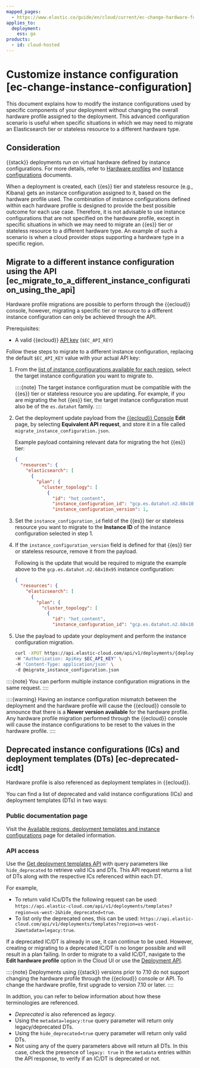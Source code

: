 ```yaml
---
mapped_pages:
  - https://www.elastic.co/guide/en/cloud/current/ec-change-hardware-for-a-specific-resource.html
applies_to:
  deployment:
    ess: ga
products:
  - id: cloud-hosted
---
```


# Customize instance configuration [ec-change-instance-configuration]

This document explains how to modify the instance configurations used by specific components of your deployment without changing the overall hardware profile assigned to the deployment. This advanced configuration scenario is useful when specific situations in which we may need to migrate an Elasticsearch tier or stateless resource to a different hardware type.

## Consideration

{{stack}} deployments run on virtual hardware defined by instance configurations. For more details, refer to [Hardware profiles](./ec-change-hardware-profile.md#ec-hardware-profile) and [Instance configurations](cloud://reference/cloud-hosted/hardware.md#ec-getting-started-configurations) documents.

When a deployment is created, each {{es}} tier and stateless resource (e.g., Kibana) gets an instance configuration assigned to it, based on the hardware profile used. The combination of instance configurations defined within each hardware profile is designed to provide the best possible outcome for each use case. Therefore, it is not advisable to use instance configurations that are not specified on the hardware profile, except in specific situations in which we may need to migrate an {{es}} tier or stateless resource to a different hardware type. An example of such a scenario is when a cloud provider stops supporting a hardware type in a specific region.


## Migrate to a different instance configuration using the API [ec_migrate_to_a_different_instance_configuration_using_the_api]

Hardware profile migrations are possible to perform through the {{ecloud}} console, however, migrating a specific tier or resource to a different instance configuration can only be achieved through the API.

Prerequisites:

* A valid {{ecloud}} [API key](../../api-keys/elastic-cloud-api-keys.md) (`$EC_API_KEY`)

Follow these steps to migrate to a different instance configuration, replacing the default `$EC_API_KEY` value with your actual API key:

1. From the  [list of instance configurations available for each region](cloud://reference/cloud-hosted/ec-regions-templates-instances.md), select the target instance configuration you want to migrate to.

   ::::{note}
   The target instance configuration must be compatible with the {{es}} tier or stateless resource you are updating.
   For example, if you are migrating the hot {{es}} tier, the target instance configuration must also be of the `es.datahot` family.
   ::::

2. Get the deployment update payload from the [{{ecloud}} Console](https://cloud.elastic.co?page=docs&placement=docs-body) **Edit** page, by selecting **Equivalent API request**, and store it in a file called `migrate_instance_configuration.json`.

    Example payload containing relevant data for migrating the hot {{es}} tier:

    ```json
    {
      "resources": {
        "elasticsearch": [
          {
            "plan": {
              "cluster_topology": [
                {
                  "id": "hot_content",
                  "instance_configuration_id": "gcp.es.datahot.n2.68x10x45",
                  "instance_configuration_version": 1,
    ```

3. Set the `instance_configuration_id` field of the {{es}} tier or stateless resource you want to migrate to the **Instance ID** of the instance configuration selected in step 1.
4. If the `instance_configuration_version` field is defined for that {{es}} tier or stateless resource, remove it from the payload.

    Following is the update that would be required to migrate the example above to the `gcp.es.datahot.n2.68x10x95` instance configuration:

    ```json
    {
      "resources": {
        "elasticsearch": [
          {
            "plan": {
              "cluster_topology": [
                {
                  "id": "hot_content",
                  "instance_configuration_id": "gcp.es.datahot.n2.68x10x95",
    ```

5. Use the payload to update your deployment and perform the instance configuration migration.

    ```sh
    curl -XPUT https://api.elastic-cloud.com/api/v1/deployments/{deployment_id} \
    -H "Authorization: ApiKey $EC_API_KEY" \
    -H 'Content-Type: application/json' \
    -d @migrate_instance_configuration.json
    ```


::::{note}
You can perform multiple instance configuration migrations in the same request.
::::


::::{warning}
Having an instance configuration mismatch between the deployment and the hardware profile will cause the {{ecloud}} console to announce that there is a **Newer version available** for the hardware profile. Any hardware profile migration performed through the {{ecloud}} console will cause the instance configurations to be reset to the values in the hardware profile.
::::



## Deprecated instance configurations (ICs) and deployment templates (DTs) [ec-deprecated-icdt]

Hardware profile is also referenced as deployment templates in {{ecloud}}. 

You can find a list of deprecated and valid instance configurations (ICs) and deployment templates (DTs) in two ways:

### Public documentation page

Visit the [Available regions, deployment templates and instance configurations](cloud://reference/cloud-hosted/ec-regions-templates-instances.md) page for detailed information.

### API access

Use the [Get deployment templates API](https://www.elastic.co/docs/api/doc/cloud/operation/operation-get-deployment-templates-v2) with query parameters like `hide_deprecated` to retrieve valid ICs and DTs. This API request returns a list of DTs along with the respective ICs referenced within each DT.

For example, 
* To return valid ICs/DTs the following request can be used: `https://api.elastic-cloud.com/api/v1/deployments/templates?region=us-west-2&hide_deprecated=true`. 
* To list only the deprecated ones, this can be used: `https://api.elastic-cloud.com/api/v1/deployments/templates?region=us-west-2&metadata=legacy:true`.

If a deprecated IC/DT is already in use, it can continue to be used. However, creating or migrating to a deprecated IC/DT is no longer possible and will result in a plan failing. In order to migrate to a valid IC/DT, navigate to the **Edit hardware profile** option in the Cloud UI or use the [Deployment API](https://www.elastic.co/docs/api/doc/cloud/operation/operation-migrate-deployment-template).

::::{note}
Deployments using {{stack}} versions prior to 7.10 do not support changing the hardware profile through the {{ecloud}} console or API. To change the hardware profile, first upgrade to version 7.10 or later.
::::

In addtion, you can refer to below information about how these terminologies are referenced. 
* _Deprecated_ is also referenced as _legacy_. 
* Using the `metadata=legacy:true` query parameter will return only legacy/deprecated DTs.
* Using the `hide_deprecated=true` query parameter will return only valid DTs.
* Not using any of the query parameters above will return all DTs. In this case, check the presence of `legacy: true` in the `metadata` entries within the API response, to verify if an IC/DT is deprecated or not.

